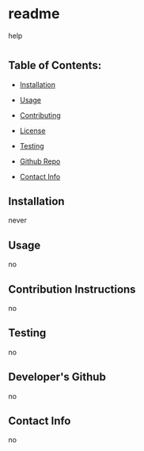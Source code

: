 # readme

help

#

## Table of Contents:

- [Installation](#Installation)

- [Usage](#Usage)

- [Contributing](#Contribution-Instructions)

- [License](#License)

- [Testing](#Testing)

- [Github Repo](#Developer's-Github)

- [Contact Info](#Contact-Info)

## Installation

never

## Usage

no

## Contribution Instructions

no

## Testing

no

## Developer's Github

no

## Contact Info

no
